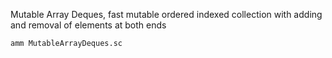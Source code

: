 Mutable Array Deques, fast mutable ordered indexed collection with adding and
removal of elements at both ends

```bash
amm MutableArrayDeques.sc
```
